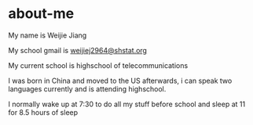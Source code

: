 # about-me
My name is Weijie Jiang

My school gmail is weijiej2964@shstat.org

My current school is highschool of telecommunications

I was born in China and moved to the US afterwards, i can speak two languages currently and is attending highschool. 

I normally wake up at 7:30 to do all my stuff before school and sleep at 11 for 8.5 hours of sleep
